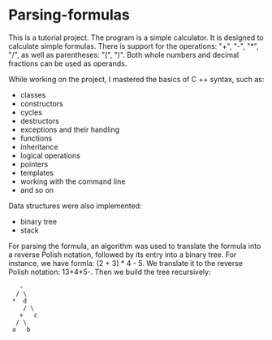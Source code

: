 # Parsing-formulas

This is a tutorial project. The program is a simple calculator. It is designed to calculate simple formulas. There is support for the operations: "+", "-", "*", "/", as well as parentheses: "(", ")". Both whole numbers and decimal fractions can be used as operands.

While working on the project, I mastered the basics of C ++ syntax, such as:
* classes
* constructors
* cycles
* destructors
* exceptions and their handling
* functions
* inheritance
* logical operations
* pointers
* templates
* working with the command line
* and so on

Data structures were also implemented:
* binary tree
* stack

For parsing the formula, an algorithm was used to translate the formula into a reverse Polish notation, followed by its entry into a binary tree.
For instance, we have formla: (2 + 3) * 4 - 5.
We translate it to the reverse Polish notation: 13+4*5-.
Then we build the tree recursively:

	   -
	  / \
	 *  d
		/ \
       +   c
      / \
     a   b
